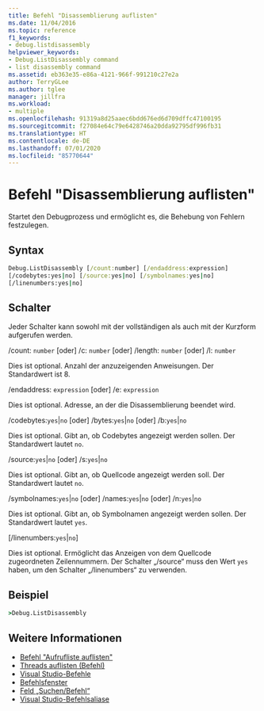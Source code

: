 ```yaml
---
title: Befehl "Disassemblierung auflisten"
ms.date: 11/04/2016
ms.topic: reference
f1_keywords:
- debug.listdisassembly
helpviewer_keywords:
- Debug.ListDisassembly command
- list disassembly command
ms.assetid: eb363e35-e86a-4121-966f-991210c27e2a
author: TerryGLee
ms.author: tglee
manager: jillfra
ms.workload:
- multiple
ms.openlocfilehash: 91319a8d25aaec6bdd676ed6d709dffc47100195
ms.sourcegitcommit: f27084e64c79e6428746a20dda92795df996fb31
ms.translationtype: HT
ms.contentlocale: de-DE
ms.lasthandoff: 07/01/2020
ms.locfileid: "85770644"
---
```

# <a name="list-disassembly-command"></a>Befehl "Disassemblierung auflisten"
Startet den Debugprozess und ermöglicht es, die Behebung von Fehlern festzulegen.

## <a name="syntax"></a>Syntax

```cmd
Debug.ListDisassembly [/count:number] [/endaddress:expression]
[/codebytes:yes|no] [/source:yes|no] [/symbolnames:yes|no]
[/linenumbers:yes|no]
```

## <a name="switches"></a>Schalter
Jeder Schalter kann sowohl mit der vollständigen als auch mit der Kurzform aufgerufen werden.

/count: `number` [oder] /c: `number` [oder] /length: `number` [oder] /l: `number`

Dies ist optional. Anzahl der anzuzeigenden Anweisungen. Der Standardwert ist 8.

/endaddress: `expression` [oder] /e: `expression`

Dies ist optional. Adresse, an der die Disassemblierung beendet wird.

/codebytes:`yes`|`no` [oder] /bytes:`yes`|`no` [oder] /b:`yes`|`no`

Dies ist optional. Gibt an, ob Codebytes angezeigt werden sollen. Der Standardwert lautet `no`.

/source:`yes`|`no` [oder] /s:`yes`|`no`

Dies ist optional. Gibt an, ob Quellcode angezeigt werden soll. Der Standardwert lautet `no`.

/symbolnames:`yes`|`no` [oder] /names:`yes`|`no` [oder] /n:`yes`|`no`

Dies ist optional. Gibt an, ob Symbolnamen angezeigt werden sollen. Der Standardwert lautet `yes`.

 [/linenumbers:`yes`|`no`]

Dies ist optional. Ermöglicht das Anzeigen von dem Quellcode zugeordneten Zeilennummern. Der Schalter „/source“ muss den Wert `yes` haben, um den Schalter „/linenumbers“ zu verwenden.

## <a name="example"></a>Beispiel

```cmd
>Debug.ListDisassembly
```

## <a name="see-also"></a>Weitere Informationen

- [Befehl "Aufrufliste auflisten"](../../ide/reference/list-call-stack-command.md)
- [Threads auflisten (Befehl)](../../ide/reference/list-threads-command.md)
- [Visual Studio-Befehle](../../ide/reference/visual-studio-commands.md)
- [Befehlsfenster](../../ide/reference/command-window.md)
- [Feld „Suchen/Befehl“](../../ide/find-command-box.md)
- [Visual Studio-Befehlsaliase](../../ide/reference/visual-studio-command-aliases.md)
